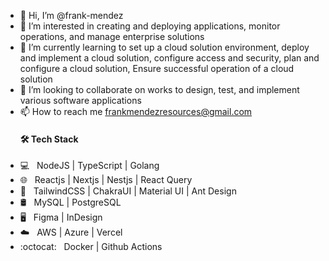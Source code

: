 - 👋 Hi, I’m @frank-mendez
- 👀 I’m interested in creating and deploying applications, monitor operations, and manage enterprise solutions 
- 🌱 I’m currently learning to set up a cloud solution environment, deploy and implement a cloud solution, configure access and security, plan and configure a cloud solution, Ensure successful operation of a cloud solution
- 💞️ I’m looking to collaborate on works to design, test, and implement various software applications
- 📫 How to reach me frankmendezresources@gmail.com
  <h4> 🛠 Tech Stack </h4>
- 💻 &nbsp; NodeJS | TypeScript | Golang
- 🌐 &nbsp; Reactjs | Nextjs | Nestjs | React Query
- 💈 &nbsp; TailwindCSS | ChakraUI | Material UI | Ant Design
- 🛢 &nbsp; MySQL | PostgreSQL
- 🖥 &nbsp; Figma | InDesign
- :cloud: &nbsp; AWS | Azure | Vercel
- :octocat: &nbsp; Docker | Github Actions 
<!---
frank-mendez/frank-mendez is a ✨ special ✨ repository because its `README.md` (this file) appears on your GitHub profile.
You can click the Preview link to take a look at your changes.
--->
